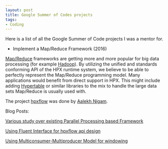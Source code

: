 ```yaml
---
layout: post
title: Google Summer of Codes projects
tags:
- Coding
---
```

Here is a list of all the Google Summer of Code projects I was a mentor for.

* Implement a Map/Reduce Framework (2016)

[Map/Reduce](http://en.wikipedia.org/wiki/MapReduce) frameworks are getting more and more popular for big data processing (for example [Hadoop](http://hadoop.apache.org/)). By utilizing the unified and standards conforming API of the HPX runtime system, we believe to be able to perfectly represent the Map/Reduce programming model. Many applications would benefit from direct support in HPX. This might include adding [Hypertable](http://hypertable.com) or similar libraries to the mix to handle the large data sets Map/Reduce is usually used with.

The project [hpxflow](https://github.com/STEllAR-GROUP/hpxflow) was done by [Aalekh Nigam](https://twitter.com/_aalekh).

Blog Posts:

[Various study over existing Parallel Processing based Framework](http://aalekhnigam.tumblr.com/post/144510275317/various-study-over-existing-parallel-processing)

[Using Fluent Interface for hpxflow api design](http://aalekhnigam.tumblr.com/post/149356061927/using-fluent-interface-for-hpxflow-api-design)

[Using Multiconsumer-Multiproducer Model for windowing](http://aalekhnigam.tumblr.com/post/149355148447/using-multiconsumer-multiproducer-model-for)
